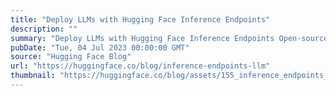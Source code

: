 ```yaml
---
title: "Deploy LLMs with Hugging Face Inference Endpoints"
description: ""
summary: "Deploy LLMs with Hugging Face Inference Endpoints Open-source LLMs like Falcon, (Open-)LLaMA, X-Gen,..."
pubDate: "Tue, 04 Jul 2023 00:00:00 GMT"
source: "Hugging Face Blog"
url: "https://huggingface.co/blog/inference-endpoints-llm"
thumbnail: "https://huggingface.co/blog/assets/155_inference_endpoints_llm/thumbnail.jpg"
---
```


